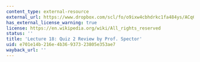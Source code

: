 ```yaml
---
content_type: external-resource
external_url: https://www.dropbox.com/scl/fo/o9ixw4cbhdrkc1fa484ys/ACq6DuYu5hFv7ao45rY8K1U/Lecture%20Recordings?dl=0&preview=24-11-7+2.787%2C+HST.535+Review+of+Quiz+%232+Solutions+%28Spector%29+LWC.mp4&rlkey=u2rimyl1s7xeom33sli4jmryz&subfolder_nav_tracking=1
has_external_license_warning: true
license: https://en.wikipedia.org/wiki/All_rights_reserved
status: ''
title: 'Lecture 18: Quiz 2 Review by Prof. Spector'
uid: e701e14b-216e-4b36-9373-23805e353ae7
wayback_url: ''
---
```

